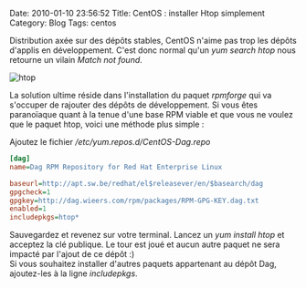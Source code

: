Date: 2010-01-10 23:56:52
Title: CentOS : installer Htop simplement
Category: Blog
Tags: centos

Distribution axée sur des dépôts stables, CentOS n'aime pas trop les dépôts d'applis en développement. C'est donc normal qu'un _yum search htop_ nous retourne un vilain _Match not found_.

![htop](/images/2010/01/htop.png)

La solution ultime réside dans l'installation du paquet _rpmforge_ qui va s'occuper de rajouter des dépôts de développement. Si vous êtes paranoïaque quant à la tenue d'une base RPM viable et que vous ne voulez que le paquet htop, voici une méthode plus simple :

Ajoutez le fichier _/etc/yum.repos.d/CentOS-Dag.repo_

``` ini
[dag]
name=Dag RPM Repository for Red Hat Enterprise Linux

baseurl=http://apt.sw.be/redhat/el$releasever/en/$basearch/dag
gpgcheck=1
gpgkey=http://dag.wieers.com/rpm/packages/RPM-GPG-KEY.dag.txt
enabled=1
includepkgs=htop*
```

Sauvegardez et revenez sur votre terminal. Lancez un _yum install htop_ et acceptez la clé publique. Le tour est joué et aucun autre paquet ne sera impacté par l'ajout de ce dépôt :)  
Si vous souhaitez installer d'autres paquets appartenant au dépôt Dag, ajoutez-les à la ligne _includepkgs_.
